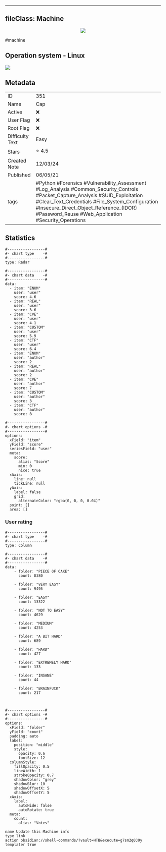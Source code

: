 
---
fileClass: Machine
---

<p align="center"> <img src= "https://www.hackthebox.com//storage/avatars/70ea3357a2d090af11a0953ec8717e90.png"> </p>

#machine

## Operation system - Linux
<img style = "max-width:70px" src = "app://local//home/kali/HTNotes/HTB/.res/Linux.png">

## Metadata

|                       |   |
| ----------------      | - |
| ID                    |351 |
| Name                  |Cap |
| Active                |❌  |
| User Flag             |❌ |
| Root Flag             |❌|
| Difficulty Text       |Easy  |
| Stars                 |⭐️ 4.5 |
| Created Note          |12/03/24 |
| Published             |06/05/21 |
| tags                  |#Python #Forensics #Vulnerability_Assessment #Log_Analysis #Common_Security_Controls #Packet_Capture_Analysis #SUID_Exploitation #Clear_Text_Credentials #File_System_Configuration #Insecure_Direct_Object_Reference_(IDOR) #Password_Reuse #Web_Application #Security_Operations  |

<p style = "display:none">
id:: 351
active:: False
name:: Cap
os::Linux
user_flag:: False
root_flag:: False
difficulty_text:: Easy
stars:: 4.5
created:: 12/03/2024
published:: 06/05/21
avatar:: /storage/avatars/70ea3357a2d090af11a0953ec8717e90.png
tags:: #Python #Forensics #Vulnerability_Assessment #Log_Analysis #Common_Security_Controls #Packet_Capture_Analysis #SUID_Exploitation #Clear_Text_Credentials #File_System_Configuration #Insecure_Direct_Object_Reference_(IDOR) #Password_Reuse #Web_Application #Security_Operations 
</p>

## Statistics


```chartsview
#-----------------#
#- chart type    -#
#-----------------#
type: Radar

#-----------------#
#- chart data    -#
#-----------------#
data:
  - item: "ENUM"
    user: "user"
    score: 4.6
  - item: "REAL"
    user: "user"
    score: 3.6
  - item: "CVE"
    user: "user"
    score: 4.1
  - item: "CUSTOM"
    user: "user"
    score: 5.9
  - item: "CTF"
    user: "user"
    score: 6.4
  - item: "ENUM"
    user: "author"
    score: 2
  - item: "REAL"
    user: "author"
    score: 2
  - item: "CVE"
    user: "author"
    score: 7
  - item: "CUSTOM"
    user: "author"
    score: 3
  - item: "CTF"
    user: "author"
    score: 8

#-----------------#
#- chart options -#
#-----------------#
options:
  xField: "item"
  yField: "score"
  seriesField: "user"
  meta:
    score:
      alias: "Score"
      min: 0
      nice: true
  xAxis:
    line: null
    tickLine: null
  yAxis:
    label: false
    grid:
      alternateColor: "rgba(0, 0, 0, 0.04)"
  point: []
  area: []
```



### User rating


```chartsview
#-----------------#
#- chart type    -#
#-----------------#
type: Column

#-----------------#
#- chart data    -#
#-----------------#
data:
    - folder: "PIECE OF CAKE"
      count: 8380
     
    - folder: "VERY EASY"
      count: 9495

    - folder: "EASY"
      count: 13322
      
    - folder: "NOT TO EASY"
      count: 4629
      
    - folder: "MEDIUM"
      count: 4253
     
    - folder: "A BIT HARD"
      count: 689
      
    - folder: "HARD"
      count: 427
      
    - folder: "EXTREMELY HARD"
      count: 133
      
    - folder: "INSANE"
      count: 44
      
    - folder: "BRAINFUCK"
      count: 217

    

#-----------------#
#- chart options -#
#-----------------#
options:
  xField: "folder"
  yField: "count"
  padding: auto
  label:
    position: "middle"
    style:
      opacity: 0.6
      fontSize: 12
  columnStyle:
    fillOpacity: 0.5
    lineWidth: 1
    strokeOpacity: 0.7
    shadowColor: "grey"
    shadowBlur: 10
    shadowOffsetX: 5
    shadowOffsetY: 5
  xAxis:
    label:
      autoHide: false
      autoRotate: true
  meta:
    count:
      alias: "Votes"
```



```button
name Update this Machine info
type link
action obsidian://shell-commands/?vault=HTB&execute=g7sm2q030y
templater true
```


